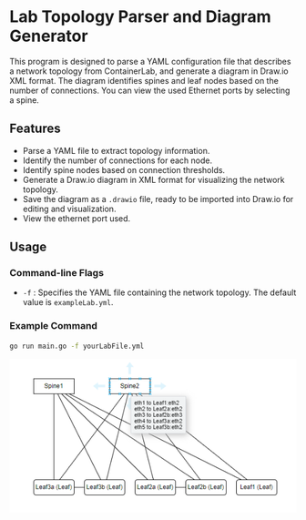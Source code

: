 # Lab Topology Parser and Diagram Generator

This program is designed to parse a YAML configuration file that describes a network topology from ContainerLab, and generate a diagram in Draw.io XML format. The diagram identifies spines and leaf nodes based on the number of connections. You can view the used Ethernet ports by selecting a spine. 

## Features

- Parse a YAML file to extract topology information.
- Identify the number of connections for each node.
- Identify spine nodes based on connection thresholds.
- Generate a Draw.io diagram in XML format for visualizing the network topology.
- Save the diagram as a `.drawio` file, ready to be imported into Draw.io for editing and visualization.
- View the ethernet port used.

## Usage

### Command-line Flags

- `-f` : Specifies the YAML file containing the network topology. The default value is `exampleLab.yml`.

### Example Command

```bash
go run main.go -f yourLabFile.yml
```
![Network Diagram](diagram.png)
